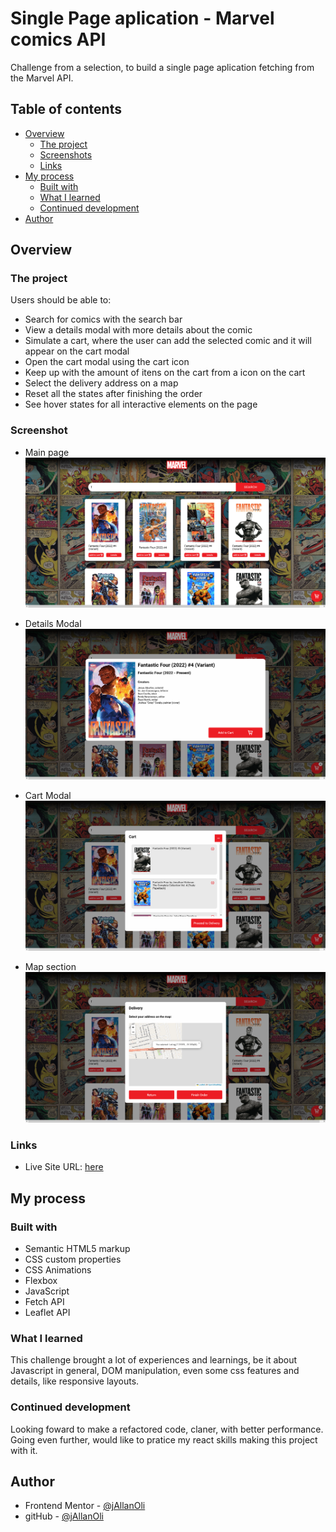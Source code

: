 # Single Page aplication - Marvel comics API
Challenge from a selection, to build a single page aplication fetching from the Marvel API.

## Table of contents

- [Overview](#overview)
  - [The project](#the-project)
  - [Screenshots](#screenshots)
  - [Links](#links)
- [My process](#my-process)
  - [Built with](#built-with)
  - [What I learned](#what-i-learned)
  - [Continued development](#continued-development)
- [Author](#author)

## Overview

### The project

Users should be able to:

- Search for comics with the search bar
- View a details modal with more details about the comic
- Simulate a cart, where the user can add the selected comic and it will appear on the cart modal
- Open the cart modal using the cart icon
- Keep up with the amount of itens on the cart from a icon on the cart
- Select the delivery address on a map
- Reset all the states after finishing the order
- See hover states for all interactive elements on the page

### Screenshot
- Main page
![](./assets/screenshot-main.png)

- Details Modal
![](./assets/screenshot-details-modal.png)

- Cart Modal
![](./assets/screenshot-cart.png)

- Map section
![](./assets/screenshot-map.png)

### Links

- Live Site URL: [here](https://jallanoli.github.io/marvel-comics/)

## My process

### Built with

- Semantic HTML5 markup
- CSS custom properties
- CSS Animations
- Flexbox
- JavaScript
- Fetch API
- Leaflet API

### What I learned

This challenge brought a lot of experiences and learnings, be it about Javascript in general, DOM manipulation, even some css features and details, like responsive layouts. 

### Continued development

Looking foward to make a refactored code, claner, with better performance. Going even further, would like to pratice my react skills making this project with it.

## Author

- Frontend Mentor - [@jAllanOli](https://www.frontendmentor.io/profile/jAllanOli)
- gitHub - [@jAllanOli](https://github.com/jAllanOli)

